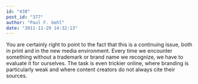 ```yaml
---
id: "438"
post_id: "377"
author: "Paul F. Gehl"
date: "2011-11-29 14:32:13"
---
```

You are certainly right to point to the fact that this is a continuing issue, both in print and in the new media environment. Every time we encounter something without a trademark or brand name we recognize, we have to evaluate it for ourselves. The task is even trickier online, where branding is particularly weak and where content creators do not always cite their sources.
